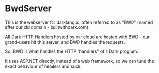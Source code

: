 # BwdServer

This is the webserver for darklang.io, often referred to as "BWD"
(named after our old domain - builtwithdark.com).

All Dark HTTP Handlers hosted by our cloud are hosted with BWD -
our grand-users hit this server, and BWD handles the requests.

So, BWD is what handles the HTTP "handlers" of a Dark program.

It uses ASP.NET directly, instead of a web framework,
so we can tune the exact behaviour of headers and such.
